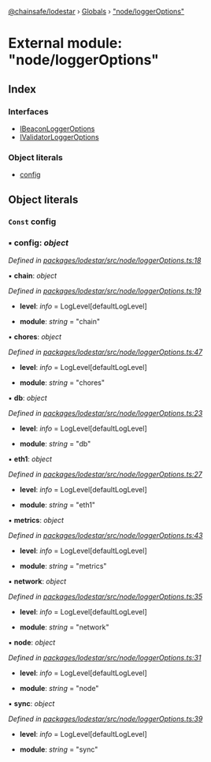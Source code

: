 [@chainsafe/lodestar](../README.md) › [Globals](../globals.md) › ["node/loggerOptions"](_node_loggeroptions_.md)

# External module: "node/loggerOptions"

## Index

### Interfaces

* [IBeaconLoggerOptions](../interfaces/_node_loggeroptions_.ibeaconloggeroptions.md)
* [IValidatorLoggerOptions](../interfaces/_node_loggeroptions_.ivalidatorloggeroptions.md)

### Object literals

* [config](_node_loggeroptions_.md#const-config)

## Object literals

### `Const` config

### ▪ **config**: *object*

*Defined in [packages/lodestar/src/node/loggerOptions.ts:18](https://github.com/ChainSafe/lodestar/blob/bbe465408/packages/lodestar/src/node/loggerOptions.ts#L18)*

▪ **chain**: *object*

*Defined in [packages/lodestar/src/node/loggerOptions.ts:19](https://github.com/ChainSafe/lodestar/blob/bbe465408/packages/lodestar/src/node/loggerOptions.ts#L19)*

* **level**: *info* = LogLevel[defaultLogLevel]

* **module**: *string* = "chain"

▪ **chores**: *object*

*Defined in [packages/lodestar/src/node/loggerOptions.ts:47](https://github.com/ChainSafe/lodestar/blob/bbe465408/packages/lodestar/src/node/loggerOptions.ts#L47)*

* **level**: *info* = LogLevel[defaultLogLevel]

* **module**: *string* = "chores"

▪ **db**: *object*

*Defined in [packages/lodestar/src/node/loggerOptions.ts:23](https://github.com/ChainSafe/lodestar/blob/bbe465408/packages/lodestar/src/node/loggerOptions.ts#L23)*

* **level**: *info* = LogLevel[defaultLogLevel]

* **module**: *string* = "db"

▪ **eth1**: *object*

*Defined in [packages/lodestar/src/node/loggerOptions.ts:27](https://github.com/ChainSafe/lodestar/blob/bbe465408/packages/lodestar/src/node/loggerOptions.ts#L27)*

* **level**: *info* = LogLevel[defaultLogLevel]

* **module**: *string* = "eth1"

▪ **metrics**: *object*

*Defined in [packages/lodestar/src/node/loggerOptions.ts:43](https://github.com/ChainSafe/lodestar/blob/bbe465408/packages/lodestar/src/node/loggerOptions.ts#L43)*

* **level**: *info* = LogLevel[defaultLogLevel]

* **module**: *string* = "metrics"

▪ **network**: *object*

*Defined in [packages/lodestar/src/node/loggerOptions.ts:35](https://github.com/ChainSafe/lodestar/blob/bbe465408/packages/lodestar/src/node/loggerOptions.ts#L35)*

* **level**: *info* = LogLevel[defaultLogLevel]

* **module**: *string* = "network"

▪ **node**: *object*

*Defined in [packages/lodestar/src/node/loggerOptions.ts:31](https://github.com/ChainSafe/lodestar/blob/bbe465408/packages/lodestar/src/node/loggerOptions.ts#L31)*

* **level**: *info* = LogLevel[defaultLogLevel]

* **module**: *string* = "node"

▪ **sync**: *object*

*Defined in [packages/lodestar/src/node/loggerOptions.ts:39](https://github.com/ChainSafe/lodestar/blob/bbe465408/packages/lodestar/src/node/loggerOptions.ts#L39)*

* **level**: *info* = LogLevel[defaultLogLevel]

* **module**: *string* = "sync"
